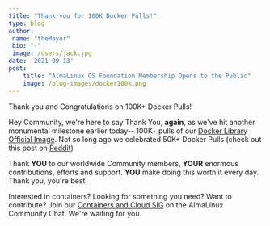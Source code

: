 ```yaml
---
title: "Thank you for 100K Docker Pulls!"
type: blog
author: 
 name: "theMayor"
 bio: "-"
 image: /users/jack.jpg
date: '2021-09-13'
post:
    title: "AlmaLinux OS Foundation Membership Opens to the Public"
    image: /blog-images/docker100k.png
---
```


Thank you and Congratulations on 100K+ Docker Pulls!

Hey Community, we're here to say Thank You, **again**, as we've hit another monumental milestone earlier today-- 100K+ pulls of our [Docker Library Official Image](https://hub.docker.com/_/almalinux). Not so long ago we celebrated 50K+ Docker Pulls (check out this post on [Reddit](https://www.reddit.com/r/AlmaLinux/comments/p3vowj/thank_you_and_congrats_on_50k_docker_pulls/))

Thank **YOU** to our worldwide Community members, **YOUR** enormous contributions, efforts and support. **YOU** make doing this worth it every day. Thank you, you're best!

Interested in containers? Looking for something you need? Want to contribute? Join our [Containers and Cloud SIG](https://chat.almalinux.org/almalinux/channels/sigcloud) on the AlmaLinux Community Chat. We're waiting for you.